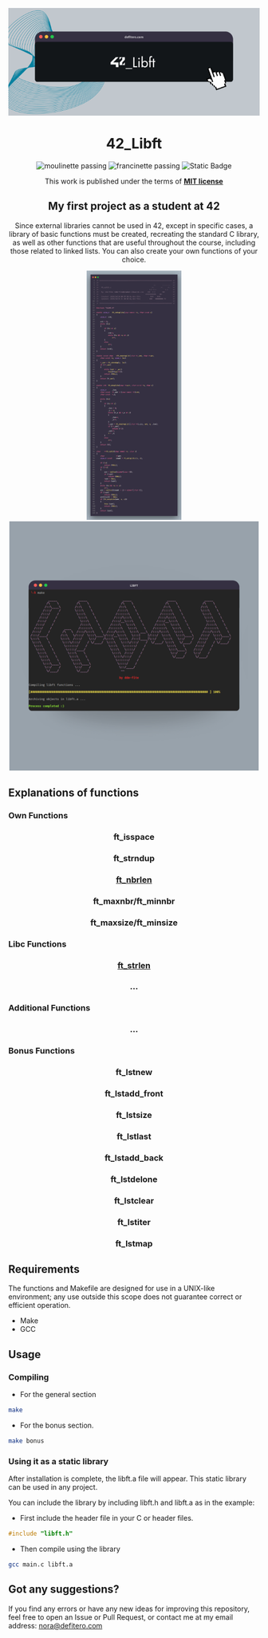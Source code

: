 
<p align="center">
	<img align="center" src="media/42_libft.png">
	<h1 align="center">42_Libft</h1>
</p>

<p align="center">
	<img alt="moulinette passing" src="https://img.shields.io/badge/moulinette-passing-gree">
	<img alt="francinette passing" src="https://img.shields.io/badge/francinette-passing-gree">
    <img alt="Static Badge" src="https://img.shields.io/badge/125/100-gree?logo=42&logoColor=white">
</p>

<p align="center">
This work is published under the terms of <a href="LICENSE"><b>MIT license</b></a>
</p>

<div align="center">
    <h2>My first project as a student at 42</h2>
    <p align="center">Since external libraries cannot be used in 42, except in specific cases, a library of basic functions must be created, recreating the standard C library, as well as other functions that are useful throughout the course, including those related to linked lists. You can also create your own functions of your choice.</p>
</div>

<div align="center">
	<img height="500" src="media/codes/ft_split.png">
	<img height="500" src="media/make.png">
</div>

## Explanations of functions
### Own Functions
<div align="center">
    <h3>ft_isspace</h3>
    <h3>ft_strndup</h3>
    <h3><a href="docs/own_functions/ft_nbrlen.md">ft_nbrlen</a></h3>
    <h3>ft_maxnbr/ft_minnbr</h3>
    <h3>ft_maxsize/ft_minsize</h3>
</div>

### Libc Functions
<div align="center">
    <h3><a href="docs/libc/ft_strlen.md">ft_strlen</a></h3>
    <h3>...</h3>
</div>

### Additional Functions
<div align="center">
    <h3>...</h3>
</div>

### Bonus Functions
<div align="center">
    <h3>ft_lstnew</h3>
    <h3>ft_lstadd_front</h3>
    <h3>ft_lstsize</h3>
    <h3>ft_lstlast</h3>
    <h3>ft_lstadd_back</h3>
    <h3>ft_lstdelone</h3>
    <h3>ft_lstclear</h3>
    <h3>ft_lstiter</h3>
    <h3>ft_lstmap</h3>
</div>

## Requirements
The functions and Makefile are designed for use in a UNIX-like environment; any use outside this scope does not guarantee correct or efficient operation.
- Make
- GCC

## Usage

### Compiling
- For the general section
``` bash
make
```

- For the bonus section.
``` bash
make bonus
```

### Using it as a static library
After installation is complete, the libft.a file will appear. This static library can be used in any project.

You can include the library by including libft.h and libft.a as in the example:

- First include the header file in your C or header files.
``` h
#include "libft.h"
```

- Then compile using the library
``` bash
gcc main.c libft.a
```

## Got any suggestions?
If you find any errors or have any new ideas for improving this repository, feel free to open an Issue or Pull Request, or contact me at my email address: nora@defitero.com
